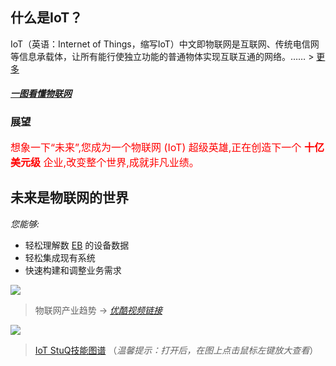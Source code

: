 ## 什么是IoT？

IoT（英语：Internet of Things，缩写IoT）中文即物联网是互联网、传统电信网等信息承载体，让所有能行使独立功能的普通物体实现互联互通的网络。…… \> [更多](/base/IoT/)

#### *[一图看懂物联网](/base/iotpic/)*

### 展望

<font size="3" color="red">想象一下“未来”,您成为一个物联网 (IoT) 超级英雄,正在创造下一个 **十亿美元级** 企业,改变整个世界,成就非凡业绩。</font>

## 未来是物联网的世界
*您能够:*

- 轻松理解数 [EB](http://www.zybang.com/question/bc3684b27463015a696022e729037bad.html) 的设备数据
- 轻松集成现有系统
- 快速构建和调整业务需求

![](../images/IBM.png)

> 物联网产业趋势 -> *[优酷视频链接](http://v.youku.com/v_show/id_XMTc2MDUwMTc2OA==.html#paction)*

![](../images/iotvideo.png)

> [IoT StuQ技能图谱](https://raw.githubusercontent.com/TeamStuQ/skill-map/master/data/designbyStuQ/png-EmbeddedEngineer-by-StuQ.png) （*温馨提示：打开后，在图上点击鼠标左键放大查看*）
